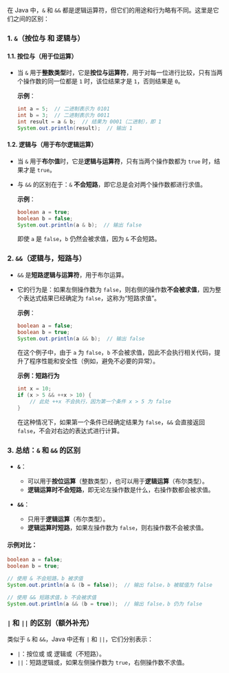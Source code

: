 在 Java 中，`&` 和 `&&` 都是逻辑运算符，但它们的用途和行为略有不同。这里是它们之间的区别：

### 1. **`&`（按位与 和 逻辑与）**

#### 1.1. **按位与（用于位运算）**
- 当 `&` 用于**整数类型**时，它是**按位与运算符**，用于对每一位进行比较，只有当两个操作数的同一位都是 `1` 时，该位结果才是 `1`，否则结果是 `0`。
  
  **示例**：

  ```java
  int a = 5;  // 二进制表示为 0101
  int b = 3;  // 二进制表示为 0011
  int result = a & b;  // 结果为 0001（二进制），即 1
  System.out.println(result);  // 输出 1
  ```

#### 1.2. **逻辑与（用于布尔逻辑运算）**
- 当 `&` 用于**布尔值**时，它是**逻辑与运算符**，只有当两个操作数都为 `true` 时，结果才是 `true`。
- 与 `&&` 的区别在于：`&` **不会短路**，即它总是会对两个操作数都进行求值。

  **示例**：

  ```java
  boolean a = true;
  boolean b = false;
  System.out.println(a & b);  // 输出 false
  ```

  即使 `a` 是 `false`，`b` 仍然会被求值，因为 `&` 不会短路。

### 2. **`&&`（逻辑与，短路与）**

- `&&` 是**短路逻辑与运算符**，用于布尔运算。
- 它的行为是：如果左侧操作数为 `false`，则右侧的操作数**不会被求值**，因为整个表达式结果已经确定为 `false`，这称为“短路求值”。

  **示例**：

  ```java
  boolean a = false;
  boolean b = true;
  System.out.println(a && b);  // 输出 false
  ```

  在这个例子中，由于 `a` 为 `false`，`b` 不会被求值，因此不会执行相关代码，提升了程序性能和安全性（例如，避免不必要的异常）。

  **示例：短路行为**
  
  ```java
  int x = 10;
  if (x > 5 && ++x > 10) {
      // 此处 ++x 不会执行，因为第一个条件 x > 5 为 false
  }
  ```

  在这种情况下，如果第一个条件已经确定结果为 `false`，`&&` 会直接返回 `false`，不会对右边的表达式进行计算。

### 3. **总结：`&` 和 `&&` 的区别**
- **`&`**：
  - 可以用于**按位运算**（整数类型），也可以用于**逻辑运算**（布尔类型）。
  - **逻辑运算时不会短路**，即无论左操作数是什么，右操作数都会被求值。
  
- **`&&`**：
  - 只用于**逻辑运算**（布尔类型）。
  - **逻辑运算时短路**，如果左操作数为 `false`，则右操作数不会被求值。

#### 示例对比：

```java
boolean a = false;
boolean b = true;

// 使用 & 不会短路，b 被求值
System.out.println(a & (b = false));  // 输出 false，b 被赋值为 false

// 使用 && 短路求值，b 不会被求值
System.out.println(a && (b = true));  // 输出 false，b 仍为 false
```

### `|` 和 `||` 的区别（额外补充）
类似于 `&` 和 `&&`，Java 中还有 `|` 和 `||`，它们分别表示：
- `|`：按位或 或 逻辑或（不短路）。
- `||`：短路逻辑或，如果左侧操作数为 `true`，右侧操作数不求值。